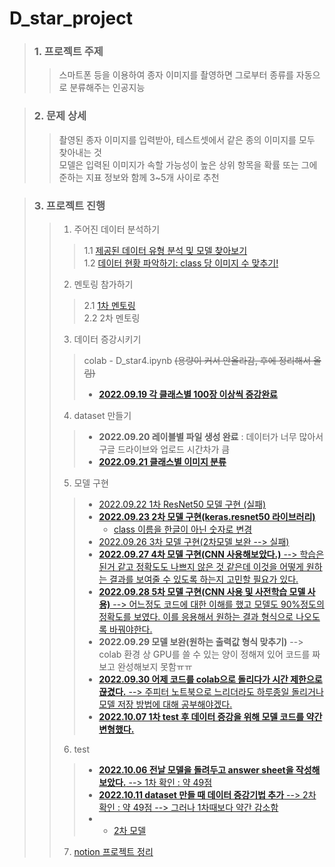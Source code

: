 # D_star_project

> ### 1. 프로젝트 주제
>	>   스마트폰 등을 이용하여 종자 이미지를 촬영하면 그로부터 종류를 자동으로 분류해주는 인공지능

> ### 2. 문제 상세
> > 촬영된 종자 이미지를 입력받아, 테스트셋에서 같은 종의 이미지를 모두 찾아내는 것               
모델은 입력된 이미지가 속할 가능성이 높은 상위 항목을 확률 또는 그에 준하는 지표 정보와 함께 3~5개 사이로 추천

> ### 3. 프로젝트 진행
> > 1. 주어진 데이터 분석하기   
> > > 1.1 [제공된 데이터 유형 분석 및 모델 찾아보기](https://github.com/ChoSooBeen/D_star_project/blob/main/%ED%95%9C%EA%B5%AD%EC%88%98%EB%AA%A9%EC%9B%90%EC%A0%95%EC%9B%90%EA%B4%80%EB%A6%AC%EC%9B%90_data_%EB%B6%84%EC%84%9D.docx)        
> > > 1.2 [데이터 현황 파악하기: class 당 이미지 수 맞추기! ](https://github.com/ChoSooBeen/D_star_project/blob/main/train_label(%ED%98%84%ED%99%A9%ED%8C%8C%EC%95%85).xlsx)
> > 2. 멘토링 참가하기
> > > 2.1 [1차 멘토링](https://github.com/ChoSooBeen/D_star_project/tree/main/first_mentoring)     
> > > 2.2 2차 멘토링
> > 3. 데이터 증강시키기    
> > > colab - D_star4.ipynb ~~(용량이 커서 안올라감, 후에 정리해서 올림)~~        
> > > + [**2022.09.19 각 클래스별 100장 이상씩 증강완료**](https://github.com/ChoSooBeen/D_star_project/blob/main/D_star4.ipynb)   
> > 4. dataset 만들기    
> > > + **2022.09.20 레이블별 파일 생성 완료** : 데이터가 너무 많아서 구글 드라이브와 업로드 시간차가 큼    
> > > + [**2022.09.21 클래스별 이미지 분류**](https://github.com/ChoSooBeen/D_star_project/blob/main/D_star_5.ipynb) 
> > 5. 모델 구현
> > > + [2022.09.22 1차 ResNet50 모델 구현 (실패)](https://sun-daughter-837.notion.site/1-ab6415fc6f7d4207b026b0177c258b1c)    
> > > + [**2022.09.23 2차 모델 구현(keras.resnet50 라이브러리)**](https://github.com/ChoSooBeen/D_star_project/blob/main/D_star8.ipynb)    
> > >   + [class 이름을 한글이 아닌 숫자로 변경](https://github.com/ChoSooBeen/D_star_project/blob/main/D_star9.ipynb)    
> > > + [2022.09.26 3차 모델 구현(2차모델 보완 --> 실패)](https://github.com/ChoSooBeen/D_star_project/blob/main/D_star10.ipynb)
> > > + [**2022.09.27 4차 모델 구현(CNN 사용해보았다.)** --> 학습은 된거 같고 정확도도 나쁘지 않은 것 같은데 이것을 어떻게 원하는 결과를 보여줄 수 있도록 하는지 고민할 필요가 있다.](https://github.com/ChoSooBeen/D_star_project/blob/main/D_star12.ipynb)   
> > > + [**2022.09.28 5차 모델 구현(CNN 사용 및 사전학습 모델 사용)** --> 어느정도 코드에 대한 이해를 했고 모델도 90%정도의 정확도를 보였다. 이를 응용해서 원하는 결과 형식으로 나오도록 바꿔야한다.](https://github.com/ChoSooBeen/D_star_project/blob/main/D_star13.ipynb)    
> > > + **2022.09.29 모델 보완(원하는 출력값 형식 맞추기)** --> colab 환경 상 GPU를 쓸 수 있는 양이 정해져 있어 코드를 짜보고 완성해보지 못함ㅠㅠ    
> > > + [**2022.09.30 어제 코드를 colab으로 돌리다가 시간 제한으로 끊겼다.** --> 주피터 노트북으로 느리더라도 하루종일 돌리거나 모델 저장 방법에 대해 공부해야겠다.](https://github.com/ChoSooBeen/D_star_project/blob/main/D_star14.ipynb)     
> > > + [**2022.10.07 1차 test 후 데이터 증강을 위해 모델 코드를 약간 변형했다.**](https://sun-daughter-837.notion.site/2-Dataset-570e4f66f6df4eeea812882621cad9bb)    
> > 6. test
> > > + [**2022.10.06 전날 모델을 돌려두고 answer sheet을 작성해보았다.** --> 1차 확인 : 약 49점](https://github.com/ChoSooBeen/D_star_project/blob/main/answer.csv)     
> > > + [**2022.10.11 dataset 만들 때 데이터 증강기법 추가** --> 2차 확인 : 약 49점 --> 그러나 1차때보다 약간 감소함](https://github.com/ChoSooBeen/D_star_project/blob/main/answer2.csv)     
> > > + + [2차 모델](https://github.com/ChoSooBeen/D_star_project/blob/main/2%EC%B0%A8_train.ipynb)
> > 7. [notion 프로젝트 정리](https://sun-daughter-837.notion.site/432109fa7df94a50b01af80e31f28b8a)

